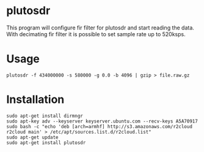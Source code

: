 # plutosdr

This program will configure fir filter for plutosdr and start reading the data. With decimating fir filter it is possible to set sample rate up to 520ksps.

# Usage

```
plutosdr -f 434000000 -s 580000 -g 0.0 -b 4096 | gzip > file.raw.gz
```

# Installation

```
sudo apt-get install dirmngr
sudo apt-key adv --keyserver keyserver.ubuntu.com --recv-keys A5A70917
sudo bash -c "echo 'deb [arch=armhf] http://s3.amazonaws.com/r2cloud r2cloud main' > /etc/apt/sources.list.d/r2cloud.list"
sudo apt-get update
sudo apt-get install plutosdr
```